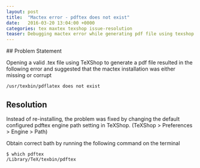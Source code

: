 ```yaml
---
layout: post
title:  "Mactex error - pdftex does not exist"
date:   2016-03-20 13:04:00 +0000
categories: tex maxtex texshop issue-resolution
teaser: Debugging mactex error while generating pdf file using texshop
---
```


## Problem Statement

Opening a valid .tex file using TeXShop to generate a pdf file resulted in the
following error and suggested that the mactex installation was either missing
or corrupt

    /usr/texbin/pdflatex does not exist

## Resolution

Instead of re-installing, the problem was fixed by changing the default
configured pdftex engine path setting in TeXShop. (TeXShop > Preferences >
Engine > Path)

Obtain correct bath by running the following command on the terminal

    $ which pdftex
    /Library/TeX/texbin/pdftex
